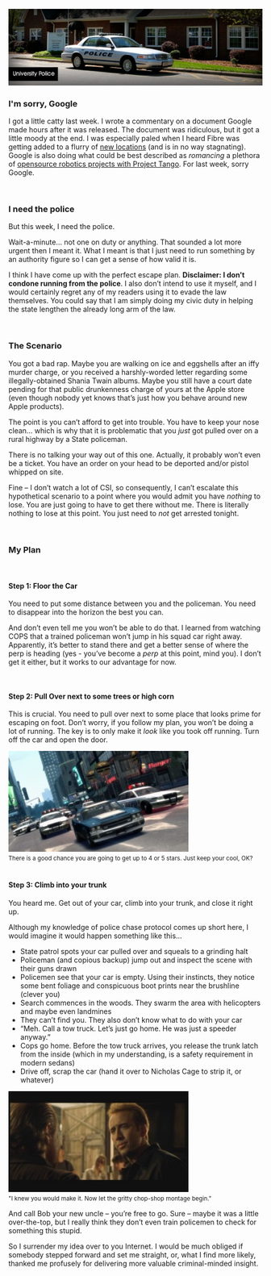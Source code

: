 <!--Escape-->
<!--I offer up my perfect escape plan up for authoritative critique. Did I just break the way we patrol our highways, or am I really an idiot?-->

![banner](/static/img/escapebanner.jpg)


### I'm sorry, Google
I got a little catty last week.  I wrote a commentary on a document Google made hours after it was released.  The document was ridiculous, but it got a little moody at the end.  I was especially paled when I heard Fibre was getting added to a flurry of [new locations](https://fiber.google.com/newcities/) (and is in no way stagnating).   Google is also doing what could be best described as *romancing* a plethora of [opensource robotics projects with Project Tango](http://www.youtube.com/watch?v=Qe10ExwzCqk).  For last week, sorry Google.

<br>

### I need the police
But this week, I need the police.

Wait-a-minute… not one on duty or anything.  That sounded a lot more urgent then I meant it.  What I meant is that I just need to run something by an authority figure so I can get a sense of how valid it is.

I think I have come up with the perfect escape plan.  **Disclaimer: I don’t condone running from the police**.  I also don’t intend to use it myself, and I would certainly regret any of my readers using it to evade the law themselves.  You could say that I am simply doing my civic duty in helping the state lengthen the already long arm of the law.

<br>

### The Scenario
You got a bad rap.  Maybe you are walking on ice and eggshells after an iffy murder charge, or you received a harshly-worded letter regarding some illegally-obtained Shania Twain albums.  Maybe you still have a court date pending for that public drunkenness charge of yours at the Apple store (even though nobody yet knows that’s just how you behave around new Apple products).

The point is you can’t afford to get into trouble.  You have to keep your nose clean… which is why that it is problematic that you *just* got pulled over on a rural highway by a State policeman.

There is no talking your way out of this one.  Actually, it probably won’t even be a ticket.  You have an order on your head to be deported and/or pistol whipped on site.

Fine – I don’t watch a lot of CSI, so consequently, I can’t escalate this hypothetical scenario to a point where you would admit you have *nothing* to lose.  You are just going to have to get there without me.  There is literally nothing to lose at this point.  You just need to *not* get arrested tonight.

<br>

### My Plan

<br>

#### Step 1: Floor the Car
You need to put some distance between you and the policeman.  You need to disappear into the horizon the best you can.

And don’t even tell me you won’t be able to do that.  I learned from watching COPS that a trained policeman won’t jump in his squad car right away.  Apparently, it’s better to stand there and get a better sense of where the perp is heading (yes - you’ve become a *perp* at this point, mind you).  I don’t get it either, but it works to our advantage for now.

<br>

#### Step 2: Pull Over next to some trees or high corn
This is crucial.  You need to pull over next to some place that looks prime for escaping on foot.  Don’t worry, if you follow my plan, you won’t be doing a lot of running.  The key is to only make it *look* like you took off running.  Turn off the car and open the door.

<div class="row">
    <div class="col-centered col-lg-6">
        <div class="thumbnail">
            <img src="/static/img/gtaheat.jpg" height="200">
            <div class="caption">
                <small>There is a good chance you are going to get up to 4 or 5 stars. Just keep your cool, OK?</small>
            </div>
        </div>
    </div>
</div>


<br>

#### Step 3: Climb into your trunk
You heard me.  Get out of your car, climb into your trunk, and close it right up.

Although my knowledge of police chase protocol comes up short here, I would imagine it would happen something like this…

* State patrol spots your car pulled over and squeals to a grinding halt
* Policeman (and copious backup) jump out and inspect the scene with their guns drawn
* Policemen see that your car is empty.  Using their instincts, they notice some bent foliage and conspicuous boot prints near the brushline (clever you)
* Search commences in the woods.  They swarm the area with helicopters and maybe even landmines
* They can’t find you.  They also don’t know what to do with your car
* “Meh.  Call a tow truck.  Let’s just go home.  He was just a speeder anyway.”
* Cops go home.  Before the tow truck arrives, you release the trunk latch from the inside (which in my understanding, is a safety requirement in modern sedans)
* Drive off, scrap the car (hand it over to Nicholas Cage to strip it, or whatever)

<div class="row">
    <div class="col-centered col-lg-6">
        <div class="thumbnail">
            <img src="/static/img/goneinsixtyseconds.jpg" height="200">
            <div class="caption">
                <small>"I knew you would make it. Now let the gritty chop-shop montage begin."</small>
            </div>
        </div>
    </div>
</div>

And call Bob your new uncle – you’re free to go.  Sure – maybe it was a little over-the-top, but I really think they don’t even train policemen to check for something this stupid.

So I surrender my idea over to you Internet.  I would be much obliged if somebody stepped forward and set me straight, or, what I find more likely, thanked me profusely for delivering more valuable criminal-minded insight.